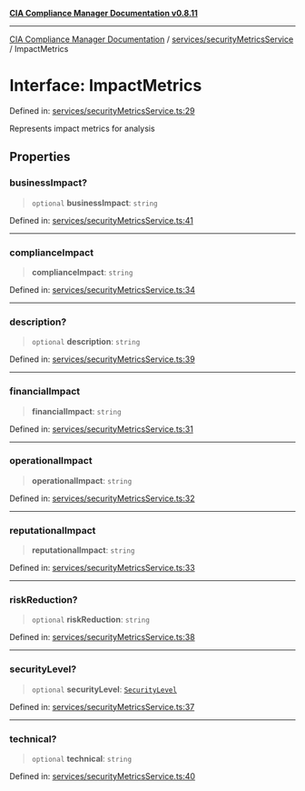 [**CIA Compliance Manager Documentation v0.8.11**](../../../README.md)

***

[CIA Compliance Manager Documentation](../../../modules.md) / [services/securityMetricsService](../README.md) / ImpactMetrics

# Interface: ImpactMetrics

Defined in: [services/securityMetricsService.ts:29](https://github.com/Hack23/cia-compliance-manager/blob/d6eede30e4f01622fe18187e98b207e9a06a781f/src/services/securityMetricsService.ts#L29)

Represents impact metrics for analysis

## Properties

### businessImpact?

> `optional` **businessImpact**: `string`

Defined in: [services/securityMetricsService.ts:41](https://github.com/Hack23/cia-compliance-manager/blob/d6eede30e4f01622fe18187e98b207e9a06a781f/src/services/securityMetricsService.ts#L41)

***

### complianceImpact

> **complianceImpact**: `string`

Defined in: [services/securityMetricsService.ts:34](https://github.com/Hack23/cia-compliance-manager/blob/d6eede30e4f01622fe18187e98b207e9a06a781f/src/services/securityMetricsService.ts#L34)

***

### description?

> `optional` **description**: `string`

Defined in: [services/securityMetricsService.ts:39](https://github.com/Hack23/cia-compliance-manager/blob/d6eede30e4f01622fe18187e98b207e9a06a781f/src/services/securityMetricsService.ts#L39)

***

### financialImpact

> **financialImpact**: `string`

Defined in: [services/securityMetricsService.ts:31](https://github.com/Hack23/cia-compliance-manager/blob/d6eede30e4f01622fe18187e98b207e9a06a781f/src/services/securityMetricsService.ts#L31)

***

### operationalImpact

> **operationalImpact**: `string`

Defined in: [services/securityMetricsService.ts:32](https://github.com/Hack23/cia-compliance-manager/blob/d6eede30e4f01622fe18187e98b207e9a06a781f/src/services/securityMetricsService.ts#L32)

***

### reputationalImpact

> **reputationalImpact**: `string`

Defined in: [services/securityMetricsService.ts:33](https://github.com/Hack23/cia-compliance-manager/blob/d6eede30e4f01622fe18187e98b207e9a06a781f/src/services/securityMetricsService.ts#L33)

***

### riskReduction?

> `optional` **riskReduction**: `string`

Defined in: [services/securityMetricsService.ts:38](https://github.com/Hack23/cia-compliance-manager/blob/d6eede30e4f01622fe18187e98b207e9a06a781f/src/services/securityMetricsService.ts#L38)

***

### securityLevel?

> `optional` **securityLevel**: [`SecurityLevel`](../../../types/cia/type-aliases/SecurityLevel.md)

Defined in: [services/securityMetricsService.ts:37](https://github.com/Hack23/cia-compliance-manager/blob/d6eede30e4f01622fe18187e98b207e9a06a781f/src/services/securityMetricsService.ts#L37)

***

### technical?

> `optional` **technical**: `string`

Defined in: [services/securityMetricsService.ts:40](https://github.com/Hack23/cia-compliance-manager/blob/d6eede30e4f01622fe18187e98b207e9a06a781f/src/services/securityMetricsService.ts#L40)
